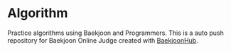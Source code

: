 # Algorithm
Practice algorithms using Baekjoon and Programmers.
This is a auto push repository for Baekjoon Online Judge created with [BaekjoonHub](https://github.com/BaekjoonHub/BaekjoonHub).
